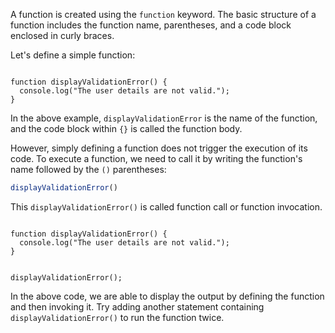 A function is created using
the `function` keyword.
The basic structure of a
function includes the
function name, parentheses,
and a code block enclosed
in curly braces.

Let's define a simple function:

<codeblock language="javascript" type="lesson">
<code>
function displayValidationError() {
  console.log("The user details are not valid.");
}
</code>
</codeblock>

In the above example,
`displayValidationError`
is the name of the function,
and the code block within `{}`
is called the function body.

However, simply defining a
function does not trigger the
execution of its code.
To execute a function, we need
to call it by writing the
function's name followed
by the `()` parentheses:

```javascript
displayValidationError()
```

This `displayValidationError()` is called
function call or function invocation.

<codeblock language="javascript" type="lesson">
<code>
function displayValidationError() {
  console.log("The user details are not valid.");
}

displayValidationError();
</code>
</codeblock>

In the above code, we are able to
display the output by defining the
function and then invoking it.
Try adding another statement
containing `displayValidationError()`
to run the function twice.
